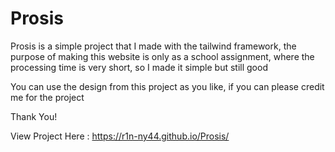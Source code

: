 # Prosis
Prosis is a simple project that I made with the tailwind framework, the purpose of making this website is only as a school assignment, where the processing time is very short, so I made it simple but still good

You can use the design from this project as you like, if you can please credit me for the project

Thank You!

View Project Here : https://r1n-ny44.github.io/Prosis/
